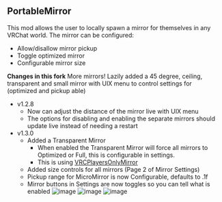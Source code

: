 ## PortableMirror
This mod allows the user to locally spawn a mirror for themselves in any VRChat world.
The mirror can be configured:
  * Allow/disallow mirror pickup
  * Toggle optimized mirror
  * Configurable mirror size

__Changes in this fork__
More mirrors! Lazily added a 45 degree, ceiling, transparent and small mirror with UIX menu to control settings for (optimized and pickup able) 

* v1.2.8
	* Now can adjust the distance of the mirror live with UIX menu
	* The options for disabling and enabling the separate mirrors should update live instead of needing a restart 
* v1.3.0
	* Added a Transparent Mirror
		* When enabled the Transparent Mirror will force all mirrors to Optimized or Full, this is configurable in settings. 
		* This is using [VRCPlayersOnlyMirror](https://github.com/acertainbluecat/VRCPlayersOnlyMirror)
	* Added size controls for all mirrors (Page 2 of Mirror Settings)
	* Pickup range for MicroMirror is now Configurable, defaults to .1f
	* Mirror buttons in Settings are now toggles so you can tell what is enabled
![image](https://user-images.githubusercontent.com/81605232/113796149-2cb2fd80-9714-11eb-8c25-a340b6f2e849.png)
![image](https://user-images.githubusercontent.com/81605232/113796219-55d38e00-9714-11eb-964b-a510b16405a5.png)
![image](https://user-images.githubusercontent.com/81605232/113796268-73a0f300-9714-11eb-919a-a08e644b8b04.png)



